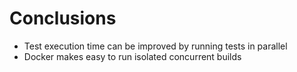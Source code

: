 <!-- .slide: data-background="#2c3e50" -->

# Conclusions

* Test execution time can be improved by running tests in parallel
* Docker makes easy to run isolated concurrent builds